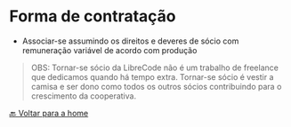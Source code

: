 # Forma de contratação

* Associar-se assumindo os direitos e deveres de sócio com remuneração variável de acordo com produção

> OBS: Tornar-se sócio da LibreCode não é um trabalho de freelance que dedicamos quando há tempo extra. Tornar-se sócio é vestir a camisa e ser dono como todos os outros sócios contribuindo para o crescimento da cooperativa.

[🔙 Voltar para a home](../README.md)
